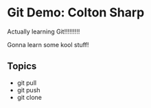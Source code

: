 # Git Demo: Colton Sharp

Actually learning Git!!!!!!!!!

Gonna learn some kool stuff!

## Topics

- git pull
- git push
- git clone